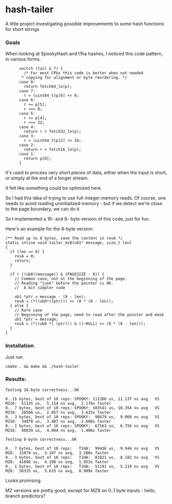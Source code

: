 # hash-tailer

A little project investigating possible improvements to some hash functions for short strings

### Goals
When looking at SpookyHash and t1ha hashes, I noticed this code pattern,
in various forms.

~~~~
      switch (tail & 7) {
        /* For most CPUs this code is better when not needed
       * copying for alignment or byte reordering. */
      case 0:
        return fetch64_le(p);
      case 7:
        r = (uint64_t)p[6] << 8;
      case 6:
        r += p[5];
        r <<= 8;
      case 5:
        r += p[4];
        r <<= 32;
      case 4:
        return r + fetch32_le(p);
      case 3:
        r = (uint64_t)p[2] << 16;
      case 2:
        return r + fetch16_le(p);
      case 1:
        return p[0];
      }
~~~~

It's used to process very short pieces of data, either when the
input is short, or simply at the end of a longer stream.

It felt like something could be optimized here.

So I had this idea of trying to use full-integer memory reads.
Of course, one needs to avoid reading uninitialized memory - but if
we detect we're close to the page boundary, we can do it.

So I implemented a 16- and 8- byte version of this code, just for fun.

Here's an example for the 8-byte version:

~~~~
/** Read up to 8 bytes, save the content in resA */
static inline void tailer_mz8(ub1* message, size_t len)
{
  if (len == 0) {
    resA = 0;
    return;
  }

  if ( ((ub8)(message)) & (PAGESIZE - 8)) {
    // Common case, not at the beginning of the page.
    // Reading "junk" before the pointer is OK.
    //  A bit simpler code

    ub1 *ptr = message - (8 - len);
    resA = (*((ub8*)(ptr))) >> (8 * (8 - len));
  } else {
    // Rare case
    // Beginning of the page, need to read after the pointer and mask
    ub1 *ptr = message;
    resA = (*((ub8 *) (ptr))) & ((~0ULL) >> (8 * (8 - len)));
  }
}
~~~~

### Installation

Just run

~~~~
cmake . && make && ./hash-tailer
~~~~

### Results:

~~~~
Testing 16-byte correctness...OK

0..15 bytes, best of 10 reps: SPOOKY: 111368 us, 11.137 ns avg   VS    MZ16:  51135 us,  5.114 ns avg,  2.178x faster
0.. 7 bytes, best of 10 reps: SPOOKY: 103541 us, 10.354 ns avg   VS    MZ16:  28566 us,  2.857 ns avg,  3.625x faster
0.. 3 bytes, best of 10 reps: SPOOKY:  90679 us,  9.068 ns avg   VS    MZ16:  34870 us,  3.487 ns avg,  2.600x faster
0.. 1 bytes, best of 10 reps: SPOOKY:  67563 us,  6.756 ns avg   VS    MZ16:  48039 us,  4.804 ns avg,  1.406x faster

Testing 8-byte correctness...OK

0.. 7 bytes, best of 10 reps:   T1HA:  99436 us,  9.944 ns avg   VS     MZ8:  31074 us,  3.107 ns avg,  3.200x faster
0.. 3 bytes, best of 10 reps:   T1HA:  81821 us,  8.182 ns avg   VS     MZ8:  41898 us,  4.190 ns avg,  1.953x faster
0.. 1 bytes, best of 10 reps:   T1HA:  51191 us,  5.119 ns avg   VS     MZ8:  56325 us,  5.633 ns avg,  0.909x faster
~~~~

Looks promising.

MZ versions are pretty good, except for MZ8 on 0..1 byte inputs - hello, branch predictors?
